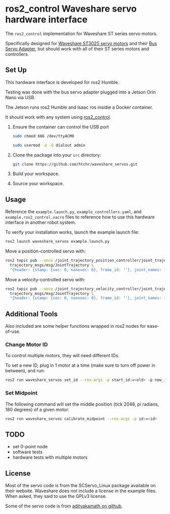 # ros2_control Waveshare servo hardware interface

The `ros2_control` implementation for Waveshare ST series servo motors.

Specifically designed for [Waveshare ST3025 servo motors](https://www.waveshare.com/product/st3025-servo.htm) and their [Bus Servo Adapter](https://www.waveshare.com/product/bus-servo-adapter-a.htm), but should work with all of their ST series motors and controllers.

## Set Up

This hardware interface is developed for ros2 Humble.

Testing was done with the bus servo adapter plugged into a Jetson Orin Nano via USB.

The Jetson runs ros2 Humble and Isaac ros insidie a Docker container.

It should work with any system using [ros2_control](https://github.com/ros-controls/ros2_control).

1. Ensure the container can control the USB port

    ```bash
    sudo chmod 666 /dev/ttyACM0
    ```

    ```bash
    sudo usermod -a -G dialout admin
    ```

2. Clone the package into your `src` directory:

    ```bash
    git clone https://github.com/htchr/waveshare_servos.git
    ```

3. Build your workspace.

4. Source your workspace.

## Usage

Reference the `example.launch.py`, `example_controllers.yaml`, and `example.ros2_control.xacro` files to reference how to use this hardware interface in another robot system.

To verify your installation works, launch the example launch file:

```bash
ros2 launch waveshare_servos example.launch.py
```

Move a position-controlled servo with:

```bash
ros2 topic pub --once /joint_trajectory_position_controller/joint_trajectory \
  trajectory_msgs/msg/JointTrajectory \
  "{header: {stamp: {sec: 0, nanosec: 0}, frame_id: ''}, joint_names: ['<joint_name>'], points: [{positions: [<position>], time_from_start: {sec: 1, nanosec: 0}}]}"
```

Move a velocity-controlled servo with:

```bash
ros2 topic pub --once /joint_trajectory_velocity_controller/joint_trajectory \
  trajectory_msgs/msg/JointTrajectory \
  "{header: {stamp: {sec: 0, nanosec: 0}, frame_id: ''}, joint_names: ['<joint_name>'], points: [{velocities: [<velocities>], time_from_start: {sec: 1, nanosec: 0}}]}"
```

## Additional Tools

Also included are some helper functions wrapped in ros2 nodes for ease-of-use.

### Change Motor ID

To control multiple motors, they will need different IDs.

To set a new ID, plug in 1 motor at a time (make sure to turn off power in between), and run:

```bash
ros2 run waveshare_servos set_id --ros-args -p start_id:=<old> -p new_id:=<new>
```

### Set Midpoint

The following command will set the middle position (tick 2048, pi radians, 180 degrees) of a given motor:

```bash
ros2 run waveshare_servos calibrate_midpoint --ros-args -p id:=<id>
```

## TODO

- set 0-point node
- software tests
- hardware tests with multiple motors

## License

Most of the servo code is from the SCServo_Linux package available on their website.
Waveshare does not include a license in the example files.
When asked, they said to use the GPLv3 license. 

Some of the servo code is from [adityakamath on github](https://github.com/adityakamath/SCServo_Linux).
